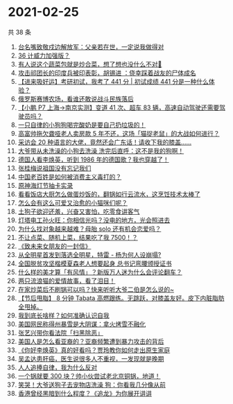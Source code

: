# 2021-02-25

共 38 条

<!-- BEGIN -->
<!-- 最后更新时间 Thu Feb 25 2021 23:14:17 GMT+0800 (CST) -->

1. [台名嘴致敬戍边解放军：父亲若在世，一定说我做得对](https://www.zhihu.com/zvideo/1348203156711710720)
2. [36 计威力加强版？](https://www.zhihu.com/zvideo/1348291468767899649)
3. [有人说这个蔬菜包就是炒合菜，想了想也没什么不对🐶](https://www.zhihu.com/zvideo/1347979088695533568)
4. [攻击祁团长的印度兵被印表彰，胡锡进
   ：侥幸踩着战友的尸体成名](https://www.zhihu.com/zvideo/1347979540719845377)
5. [【进来吸好运】考研初试，我考了 441 分 | 初试成绩 441
   分是一种什么体验？](https://www.zhihu.com/zvideo/1348214464261599232)
6. [俄罗斯赛博农场，看谁还敢说战斗民族落后](https://www.zhihu.com/zvideo/1347519312337567744)
7. [【小鹏 P7 上海→南京实测】变道 41 次、超车 83
   辆，高速自动驾驶还需要驾驶员吗？](https://www.zhihu.com/zvideo/1348199570741145600)
8. [一只自律的小狗狗喝完酸奶是要自己扔垃圾的！](https://www.zhihu.com/zvideo/1348022934460538880)
9. [高富帅拖欠聋哑老人卖房款 5
   年不还，这场「猫捉老鼠」的大战如何进行？](https://www.zhihu.com/zvideo/1347834077576269825)
10. [采访会 20
    种语言的大佬，竟然还会广东话！请收下我的膝盖……](https://www.zhihu.com/zvideo/1348346793294483457)
11. [大爷带从未洗澡的小狗去洗澡
    洗完后直呼：这不是我的狗啊！](https://www.zhihu.com/zvideo/1347892189255540736)
12. [德国人看李焕英，听到 1986
    年的德国歌？我也穿越了！](https://www.zhihu.com/zvideo/1348004135523098624)
13. [张桂梅说祖国没有忘记我们](https://www.zhihu.com/zvideo/1348320175327051777)
14. [中国老百姓是如何被消费主义毒打的？](https://www.zhihu.com/zvideo/1348316102057906176)
15. [原神海灯节抽卡实录](https://www.zhihu.com/zvideo/1348071002585329664)
16. [看看饭店大厨怎么做蛋炒饭的，翻锅如行云流水，这烹饪技术太棒了](https://www.zhihu.com/zvideo/1348196668924456960)
17. [怎么会有这么可爱又治愈的小猫咪们呢？](https://www.zhihu.com/zvideo/1348210507019599873)
18. [土狗子欲迎还羞，兴奋又害怕，吃零食讲客气](https://www.zhihu.com/zvideo/1347868078177390592)
19. [灯塔电工孙火旺：你相信光吗？没电的地方，光会照进去](https://www.zhihu.com/zvideo/1348003942371049472)
20. [为什么找对象越来越难？母胎 solo
    还有机会恋爱吗？](https://www.zhihu.com/zvideo/1347961195123560448)
21. [不让点菜、随机上菜，结果吃了我 7500！？](https://www.zhihu.com/zvideo/1347976596293263360)
22. [《致未来女朋友的一封信》](https://www.zhihu.com/zvideo/1347952012752035840)
23. [从全明星首发到落选全明星，特雷 -
    杨为何人设崩塌?](https://www.zhihu.com/zvideo/1348004410954641409)
24. [全国脱贫攻坚楷模夏森老人想要起身
    总书记弯腰颁授证书](https://www.zhihu.com/zvideo/1348239389131141120)
25. [什么样的美才算「有风情」？新版万人迷为什么会评论翻车？](https://www.zhihu.com/zvideo/1347922116092772352)
26. [两只流浪猫的爱情故事，看了泪目！](https://www.zhihu.com/zvideo/1347328160074203136)
27. [在家炒菜后不刷锅可以吗？快来听听大爷二伯是怎么说的~](https://www.zhihu.com/zvideo/1347954935078887425)
28. [【节后甩脂】 8 分钟 Tabata
    高燃跟练。无跳跃，对膝盖友好。皮下内脏脂肪全甩掉。](https://www.zhihu.com/zvideo/1347938305519124481)
29. [我到底长啥样？如何准确认识自我](https://www.zhihu.com/zvideo/1347873824894107648)
30. [美国网民称得州暴雪是大阴谋：拿火烤雪不融化](https://www.zhihu.com/zvideo/1347871206616596480)
31. [张艺兴带你看法院「扫黑除恶」](https://www.zhihu.com/zvideo/1347917832487841792)
32. [美国人是怎么看亚裔的？亚裔频繁遭到暴力攻击的背后](https://www.zhihu.com/zvideo/1347872351665696768)
33. [《你好李焕英》真的好看吗？贾玲教你如何走出原生家庭](https://www.zhihu.com/zvideo/1347850299030331392)
34. [吴孟达患肝癌，医生说很多人不重视，一发现就是晚期](https://www.zhihu.com/zvideo/1347822593551126528)
35. [人人追捧自律，我为什么反对](https://www.zhihu.com/zvideo/1347916169458864128)
36. [一个锅就要 300
    块？帅小伙尝试老北京铜锅，地道！](https://www.zhihu.com/zvideo/1347982963934707712)
37. [笑哭！大爷送狗子去宠物店洗澡
    狗：你看我几分像从前](https://www.zhihu.com/zvideo/1347557596979732480)
38. [香港曾经黑暗到什么程度？《追龙》为你展开讲讲](https://www.zhihu.com/zvideo/1348017745909358592)

<!-- END -->
